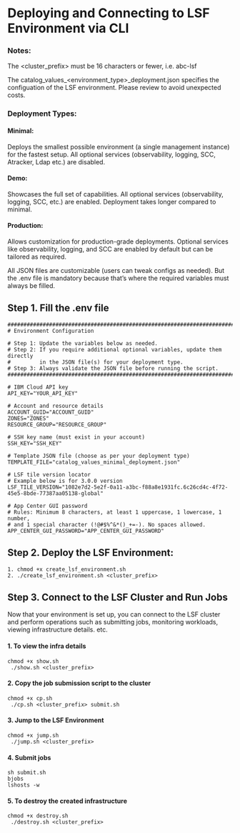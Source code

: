 # Deploying and Connecting to LSF Environment via CLI

### Notes:

The <cluster_prefix> must be 16 characters or fewer, i.e. abc-lsf

The catalog_values_<environment_type>_deployment.json specifies the configuation of the LSF environment. Please review to avoid unexpected costs.

### Deployment Types:

#### Minimal:
Deploys the smallest possible environment (a single management instance) for the fastest setup. All optional services (observability, logging, SCC, Atracker, Ldap etc.) are disabled.

#### Demo:
Showcases the full set of capabilities. All optional services (observability, logging, SCC, etc.) are enabled. Deployment takes longer compared to minimal.

#### Production:
Allows customization for production-grade deployments. Optional services like observability, logging, and SCC are enabled by default but can be tailored as required.

All JSON files are customizable (users can tweak configs as needed).
But the .env file is mandatory because that’s where the required variables must always be filled.

## Step 1. Fill the .env file

```
##############################################################################
# Environment Configuration

# Step 1: Update the variables below as needed.
# Step 2: If you require additional optional variables, update them directly
#         in the JSON file(s) for your deployment type.
# Step 3: Always validate the JSON file before running the script.
##############################################################################

# IBM Cloud API key
API_KEY="YOUR_API_KEY"

# Account and resource details
ACCOUNT_GUID="ACCOUNT_GUID"
ZONES="ZONES"
RESOURCE_GROUP="RESOURCE_GROUP"

# SSH key name (must exist in your account)
SSH_KEY="SSH_KEY"

# Template JSON file (choose as per your deployment type)
TEMPLATE_FILE="catalog_values_minimal_deployment.json"

# LSF tile version locator
# Example below is for 3.0.0 version
LSF_TILE_VERSION="1082e7d2-5e2f-0a11-a3bc-f88a8e1931fc.6c26cd4c-4f72-45e5-8bde-77387aa05138-global"

# App Center GUI password
# Rules: Minimum 8 characters, at least 1 uppercase, 1 lowercase, 1 number,
# and 1 special character (!@#$%^&*()_+=-). No spaces allowed.
APP_CENTER_GUI_PASSWORD="APP_CENTER_GUI_PASSWORD"
```

## Step 2. Deploy the LSF Environment:
```
1. chmod +x create_lsf_environment.sh
2. ./create_lsf_environment.sh <cluster_prefix>
```

## Step 3. Connect to the LSF Cluster and Run Jobs

Now that your environment is set up, you can connect to the LSF cluster and perform operations such as submitting jobs, monitoring workloads, viewing infrastructure details. etc.

#### 1. To view the infra details

```
chmod +x show.sh
 ./show.sh <cluster_prefix>
```

#### 2. Copy the job submission script to the cluster

```
chmod +x cp.sh
 ./cp.sh <cluster_prefix> submit.sh
```

#### 3. Jump to the LSF Environment

```
chmod +x jump.sh
 ./jump.sh <cluster_prefix>
```

#### 4. Submit jobs

```
sh submit.sh
bjobs
lshosts -w
```

#### 5. To destroy the created infrastructure

```
chmod +x destroy.sh
 ./destroy.sh <cluster_prefix>
```
